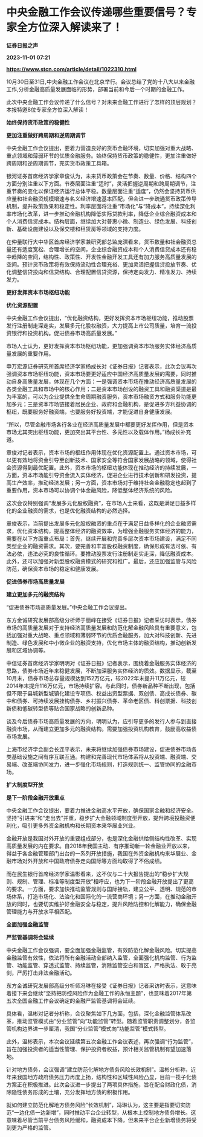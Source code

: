 # 中央金融工作会议传递哪些重要信号？专家全方位深入解读来了！
**证券日报之声**

**2023-11-01 07:21**

**https://www.stcn.com/article/detail/1022310.html**

10月30日至31日,中央金融工作会议在北京举行。会议总结了党的十八大以来金融工作,分析金融高质量发展面临的形势，部署当前和今后一个时期的金融工作。

此次中央金融工作会议传递了什么信号？对未来金融工作进行了怎样的顶层规划？本报特邀8位专家全方位深入解读！

**始终保持货币政策的稳健性**

**更加注重做好跨周期和逆周期调节**

中央金融工作会议提出，要着力营造良好的货币金融环境，切实加强对重大战略、重点领域和薄弱环节的优质金融服务。始终保持货币政策的稳健性，更加注重做好跨周期和逆周期调节，充实货币政策工具箱。

银河证券首席经济学家章俊认为，未来货币政策会在节奏、数量、价格、结构四个方面分别注重以下方面。节奏层面注重“适时”，灵活把握逆周期和跨周期调节，注重节奏的变化以保证经济运行总体平稳。数量层面注重“适度”，仍然会坚持货币供应量和社会融资规模增速与名义经济增速基本匹配，但会进一步疏通货币政策传导机制，提升政策效果和稳定性。利率层面将注重“市场化”与“降成本”，持续深化利率市场化改革，进一步推动金融机构降低实际贷款利率，降低企业综合融资成本和个人消费信贷成本。结构层面，继续加大对普惠小微、制造业、绿色发展、科技创新、基础设施建设以及保交楼和租赁房等领域的支持力度。

在仲量联行大中华区首席经济学家兼研究部总监庞溟看来，货币数量和社会融资总量还有适度宽松、合理增长的空间，企业综合融资成本和个人消费信贷成本还有稳中趋降的空间，结构性、政策性、开发性金融开发工具还有加力服务高质量发展的空间。预计货币政策将有效保持流动性合理充裕、更加灵活把握信贷投放节奏、优化调整信贷投向和信贷结构、合理配置信贷资源，保持定向发力、精准发力、持续发力。

**更好发挥资本市场枢纽功能**

**优化资源配置**

中央金融工作会议提出，“优化融资结构，更好发挥资本市场枢纽功能，推动股票发行注册制走深走实，发展多元化股权融资，大力提高上市公司质量，培育一流投资银行和投资机构。促进债券市场高质量发展。”

市场人士认为，更好发挥资本市场枢纽功能，更加强调资本市场服务实体经济高质量发展的重要作用。

申万宏源证券研究所首席经济学家杨成长对《证券日报》记者表示，此次会议再次强调资本市场枢纽功能，资本市场要更好适应中国经济高质量发展的需要，同时推动自身高质量发展，体现在几个方面：一是强调资本市场在推动经济高质量发展的各类金融工具和市场中的核心作用；二是资本市场创设的融资工具和融资渠道是最为丰富的，可以为企业提供全生命周期融资服务，资本市场融资方式和服务功能更加多元；三是资本市场链接着居民企业、政府和金融机构，是促进多方利益协调的枢纽，既要服务好融资端，也要服务好投资端，才能促进自身健康发展。

“所以，尽管金融市场各行各业在经济高质量发展中都要更好发挥作用，但是资本市场尤其突出枢纽功能，更加突出其平台性、多元性以及载体作用。”杨成长补充道。

章俊对记者表示，资本市场的枢纽作用体现在优化资源配置上。通过资本市场，可以更有效地将资金引导至创新技术、国家安全等符合国家发展战略的领域，使得社会资源得到最优配置。此外，资本市场的枢纽功能体现在推动经济的持续发展，一方面，资本市场能引导资金流入实体经济，促进企业进行技术创新和研发投资，提高生产效率，推动经济发展；另一方面，资本市场对于维持社会金融稳定也起到了重要作用，资本市场可以协调个体金融风险，降低整体经济系统的风险。

这次会议特别强调“发展多元化股权融资”，在市场人士来看，这既是满足日益多样化的企业融资的需求，也是优化融资结构的必然选择。

章俊表示，当前提出发展多元化股权融资的重点在于满足日益多样化的企业融资需求，优化资本结构，提高整体经济的融资效率，为增强金融服务实体经济的能力，需要在以下方面重点布局：首先，继续开展和完善多层次资本市场建设，满足不同类型企业的融资需求。其次，要完善和丰富股权融资制度，确保形成有法可依、有法必依，违法必究的良性循环。要推动股票发行注册制走实走深，降低融资成本。此外，还可以加强对新型股权融资模式的研究和推广。最后，还应加强监管与风险防范，确保资本市场的稳定和健康发展。

**促进债券市场高质量发展**

**建立更加多元的融资结构**

“促进债券市场高质量发展。”中央金融工作会议提出。

东方金诚研究发展部高级分析师于丽峰在接受《证券日报》记者采访时表示，债券市场的高质量发展对于支持经济高质量发展和防范化解金融风险具有重要意义，包括加强对重大战略、重点领域和薄弱环节的优质金融服务，加大对科技创新、先进制造、绿色发展和中小微企业的融资支持，优化市场主体的融资结构，推动创新发展和区域协调等。

中信证券首席经济学家明明对《证券日报》记者表示，围绕着金融服务实体经济的思路，债券市场近年来稳健发展，不断加深服务实体经济的质效。数据显示，截至10月末，债券市场总存量规模达到152万亿元，较2022年末提升11万亿元，较2014年末提升116万亿元，市场持续扩容。与此同时，债券新品种不断出现，包括但不限于县城新型城镇化建设专项债、权益出资型票据、双创债、高成长债券、碳中和债券、可持续发展挂钩债券、乡村振兴债券、革命老区债、科创票据、科技创新债和低碳转型债等贴合国家战略的创新品种。

谈及今后债券市场高质量发展的方向，明明认为，应引导更多的发行人参与到直接融资市场，从而建立更加多元的融资结构。需要加强投资机构教育，鼓励高收益债市场发展。

上海市经济学会副会长连平表示，未来将继续加强债券市场建设，促进债券市场各类基础设施之间有序互联互通。构建和完善现代市场体系将从投资端、融资端、交易端、改革端协同发力，进一步强化市场规则，打造规则统一、监管协同的金融市场。

**扩大制度型开放**

**是下一阶段金融开放重点**

中央金融工作会议提出，要着力推进金融高水平开放，确保国家金融和经济安全。坚持“引进来”和“走出去”并重，稳步扩大金融领域制度型开放，提升跨境投融资便利化，吸引更多外资金融机构和长期资本来华展业兴业。

金融开放是我国对外开放的重要组成部分，也是深化金融供给侧结构性改革、实现高质量发展的内在要求。自2018年我国主动、有序推动新一轮金融业开放以来，得益于各金融管理部门出台的一系列开放措施，我国在外资金融机构来华展业、金融市场对外开放和中国政府债券走向国际等方面均取得了不俗成绩。

而在民生银行首席经济学家温彬看来，这不仅与二十大报告提出的“稳步扩大规则、规制、管理、标准等制度型开放”相呼应，也为下一阶段金融开放提出了更高的要求。一方面，要求加快推动监管规则与国际接轨，建立公平、透明、规范的市场体系，打造市场化、法治化和国际化的一流营商环境；另一方面，在推动金融开放的同时，也要切实维护好金融安全与稳定，提升风险防控和化解能力，确保金融管理能力与开放水平相匹配。

**全面加强金融监管**

**严监管基调将会延续**

中央金融工作会议强调，要全面加强金融监管，有效防范化解金融风险。切实提高金融监管有效性，依法将所有金融活动全部纳入监管，全面强化机构监管、行为监管、功能监管、穿透式监管、持续监管，消除监管空白和盲区，严格执法、敢于亮剑，严厉打击非法金融活动。

东方金诚研究发展部高级分析师冯琳在接受《证券日报》记者采访时表示，这意味着接下来会继续“坚持把防控风险作为金融工作的永恒主题”，也意味着2017年第五次全国金融工作会议确定的金融严监管基调将会延续。

具体看，温彬对记者分析称，会议聚焦如下几方面，包括，深化金融监管体系改革，推动监管模式由“分业监管”向“功能监管”转型。随着监管职责调整划分，各监管机构边界进一步厘清，我国“分业监管”模式向“功能监管”模式转型。

此外，温彬表示，本次会议延续第五次金融工作会议表述，再次强调“行为监管”，旨在加强投资者的适当性管理、保护投资者权益，预计相关监管机制有望加速落地。

针对地方债务，会议强调“建立防范化解地方债务风险长效机制”。温彬分析称，近年来我国地方政府债务压力再度上扬，结构性和区域性风险凸显，目前一揽子化债方案正在积极推进。此次会议进一步提出了两项具体措施，旨在配合财政化债，消除隐性债务形成的土壤，充分发挥地方债的积极作用。

就如何建立防范化解地方债务风险“长效机制”，冯琳认为，这主要是指要切实防范“一边化债一边新增”，同时推动平台企业转型，从根本上控制地方债务增长。这意味着尽管当前平台债务风险缓和，融资成本下降，但未来平台企业新增债务将受到更为严格的监管。